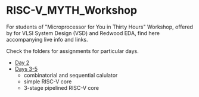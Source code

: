 # RISC-V_MYTH_Workshop

For students of "Microprocessor for You in Thirty Hours" Workshop, offered by for VLSI System Design (VSD) and Redwood EDA, find here accompanying live info and links.

Check the folders for assignments for particular days.
* [Day 2](Day2)
* [Days 3-5](Day3_5)
  * combinatorial and sequential calulator
  * simple RISC-V core
  * 3-stage pipelined RISC-V core
